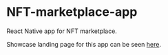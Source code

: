 # NFT-marketplace-app

React Native app for NFT marketplace.

Showcase landing page for this app can be seen [here](https://github.com/vhasic/NFT-marketplace-landing-page).
